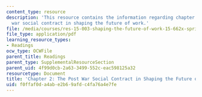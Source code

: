 ```yaml
---
content_type: resource
description: 'This resource contains the information regarding chapter 2: the post
  war social contract in shaping the future of work.'
file: /media/courses/res-15-003-shaping-the-future-of-work-15-662x-spring-2016/f0ffaf0da4abe2b69afdc4fa76a4e7fe_MITRES_15_003S16_Chapter2.pdf
file_type: application/pdf
learning_resource_types:
- Readings
ocw_type: OCWFile
parent_title: Readings
parent_type: SupplementalResourceSection
parent_uid: 4f99d0cb-2a63-3499-552c-eac598125a32
resourcetype: Document
title: 'Chapter 2: The Post War Social Contract in Shaping the Future of Work'
uid: f0ffaf0d-a4ab-e2b6-9afd-c4fa76a4e7fe
---
```

